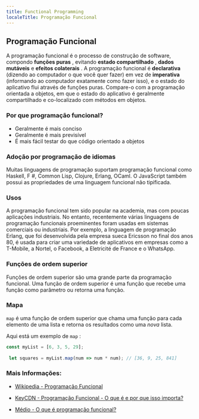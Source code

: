 ```yaml
---
title: Functional Programming
localeTitle: Programação Funcional
---
```

## Programação Funcional

A programação funcional é o processo de construção de software, compondo **funções puras** , evitando **estado compartilhado** , **dados mutáveis** e **efeitos colaterais** . A programação funcional é **declarativa** (dizendo ao computador o que você quer fazer) em vez de **imperativa** (informando ao computador exatamente como fazer isso), e o estado do aplicativo flui através de funções puras. Compare-o com a programação orientada a objetos, em que o estado do aplicativo é geralmente compartilhado e co-localizado com métodos em objetos.

### Por que programação funcional?

*   Geralmente é mais conciso
*   Geralmente é mais previsível
*   É mais fácil testar do que código orientado a objetos

### Adoção por programação de idiomas

Muitas linguagens de programação suportam programação funcional como Haskell, F #, Common Lisp, Clojure, Erlang, OCaml. O JavaScript também possui as propriedades de uma linguagem funcional não tipificada.

### Usos

A programação funcional tem sido popular na academia, mas com poucas aplicações industriais. No entanto, recentemente várias linguagens de programação funcionais proeminentes foram usadas em sistemas comerciais ou industriais. Por exemplo, a linguagem de programação Erlang, que foi desenvolvida pela empresa sueca Ericsson no final dos anos 80, é usada para criar uma variedade de aplicativos em empresas como a T-Mobile, a Nortel, o Facebook, a Eletricité de France e o WhatsApp.

### Funções de ordem superior

Funções de ordem superior são uma grande parte da programação funcional. Uma função de ordem superior é uma função que recebe uma função como parâmetro ou retorna uma função.

### Mapa

`map` é uma função de ordem superior que chama uma função para cada elemento de uma lista e retorna os resultados como uma _nova_ lista.

Aqui está um exemplo de `map` :

```javascript
const myList = [6, 3, 5, 29]; 
 
 let squares = myList.map(num => num * num); // [36, 9, 25, 841] 
```

### Mais Informações:

*   [Wikipedia - Programação Funcional](https://en.wikipedia.org/wiki/Functional_programming#Use_in_industry)
    
*   [KeyCDN - Programação Funcional - O que é e por que isso importa?](https://www.keycdn.com/blog/functional-programming/)
    
*   [Médio - O que é programação funcional?](https://medium.com/javascript-scene/master-the-javascript-interview-what-is-functional-programming-7f218c68b3a0)
